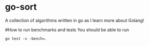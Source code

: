 # go-sort
A collection of algorithms written in go as I learn
more about Golang!

#How to run benchmarks and tests
You should be able to run
```
go test -v -bench=.
```
